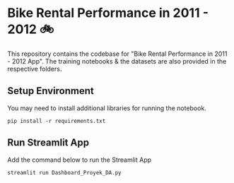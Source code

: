 # Bike Rental Performance in 2011 - 2012 🚲
This repository contains the codebase for "Bike Rental Performance in 2011 - 2012 App". The training notebooks & the datasets are also provided in the respective folders.

## Setup Environment
You may need to install additional libraries for running the notebook.
```
pip install -r requirements.txt
```
## Run Streamlit App
Add the command below to run the Streamlit App
```
streamlit run Dashboard_Proyek_DA.py
```
